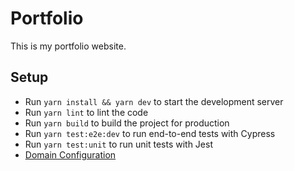 # Portfolio

This is my portfolio website.

## Setup

* Run `yarn install && yarn dev` to start the development server
* Run `yarn lint` to lint the code
* Run `yarn build` to build the project for production
* Run `yarn test:e2e:dev` to run end-to-end tests with Cypress
* Run `yarn test:unit` to run unit tests with Jest
* [Domain Configuration](https://gist.github.com/plembo/84f80c920bb5ac6f19e53fe6f8db1ff7)
